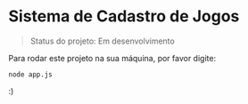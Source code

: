 <h1> Sistema de Cadastro de Jogos</h1>

> Status do projeto: Em desenvolvimento

Para rodar este projeto na sua máquina, por favor digite:

```
node app.js
```

:)
